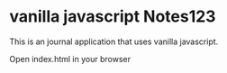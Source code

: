 # vanilla javascript Notes123

This is an journal application that uses vanilla javascript.

Open index.html in your browser
